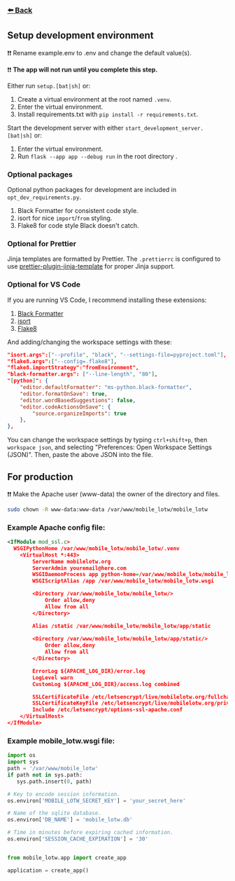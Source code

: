 ### [⬅️ Back ](/README.md)

## Setup development environment

❗❗ Rename example.env to .env and change the default value(s).

❗❗ **The app will not run until you complete this step.** 

Either run `setup.[bat|sh]` or:
1. Create a virtual environment at the root named `.venv`.
2. Enter the virtual environment.
3. Install requirements.txt with `pip install -r requirements.txt`.

Start the development server with either `start_development_server.[bat|sh]` or:
1. Enter the virtual environment.
2. Run `flask --app app --debug run` in the root directory  .

### Optional packages

Optional python packages for development are included in 
`opt_dev_requirements.py`.
1. Black Formatter for consistent code style.
2. isort for nice `import`/`from` styling.
3. Flake8 for code style Black doesn't catch.

### Optional for Prettier

Jinja templates are formatted by Prettier. The `.prettierrc` is configured to use 
[prettier-plugin-jinja-template](https://github.com/davidodenwald/prettier-plugin-jinja-template)
for proper Jinja support.

### Optional for VS Code

If you are running VS Code, I recommend installing these extensions:
1. [Black Formatter](https://marketplace.visualstudio.com/items?itemName=ms-python.black-formatter)
2. [isort](https://marketplace.visualstudio.com/items?itemName=ms-python.isort)
3. [Flake8](https://marketplace.visualstudio.com/items?itemName=ms-python.flake8)

And adding/changing the workspace settings with these:
```json
"isort.args":["--profile", "black", "--settings-file=pyproject.toml"],
"flake8.args":["--config=.flake8"],
"flake8.importStrategy":"fromEnvironment",
"black-formatter.args": ["--line-length", "80"],
"[python]": {
	"editor.defaultFormatter": "ms-python.black-formatter",
	"editor.formatOnSave": true,
	"editor.wordBasedSuggestions": false,
	"editor.codeActionsOnSave": {
		"source.organizeImports": true
	},
},
``` 
You can change the workspace settings by typing `ctrl+shift+p`, then
`workspace json`, and selecting "Preferences: Open Workspace 
Settings (JSON)". Then, paste the above JSON into the file.

## For production

❗❗ Make the Apache user (www-data) the owner of the directory and files.
```sh
sudo chown -R www-data:www-data /var/www/mobile_lotw/mobile_lotw
```

### Example Apache config file:

```xml
<IfModule mod_ssl.c>
  WSGIPythonHome /var/www/mobile_lotw/mobile_lotw/.venv
	<VirtualHost *:443>
		ServerName mobilelotw.org
		ServerAdmin youremail@here.com
		WSGIDaemonProcess app python-home=/var/www/mobile_lotw/mobile_lotw/.venv python-path=/var/www/mobile_lotw/mobile_lotw
		WSGIScriptAlias /app /var/www/mobile_lotw/mobile_lotw.wsgi

		<Directory /var/www/mobile_lotw/mobile_lotw/>
			Order allow,deny
			Allow from all
		</Directory>

		Alias /static /var/www/mobile_lotw/mobile_lotw/app/static
		
		<Directory /var/www/mobile_lotw/mobile_lotw/app/static/>
			Order allow,deny
			Allow from all
		</Directory>

		ErrorLog ${APACHE_LOG_DIR}/error.log
		LogLevel warn
		CustomLog ${APACHE_LOG_DIR}/access.log combined

		SSLCertificateFile /etc/letsencrypt/live/mobilelotw.org/fullchain.pem
		SSLCertificateKeyFile /etc/letsencrypt/live/mobilelotw.org/privkey.pem
		Include /etc/letsencrypt/options-ssl-apache.conf
	</VirtualHost>
</IfModule>
```

### Example mobile_lotw.wsgi file:

```py
import os
import sys
path = '/var/www/mobile_lotw'
if path not in sys.path:
   sys.path.insert(0, path)

# Key to encode session information.
os.environ['MOBILE_LOTW_SECRET_KEY'] = 'your_secret_here'

# Name of the sqlite database.
os.environ['DB_NAME'] = 'mobile_lotw.db'

# Time in minutes before expiring cached information.
os.environ['SESSION_CACHE_EXPIRATION'] = '30'


from mobile_lotw.app import create_app

application = create_app()
```